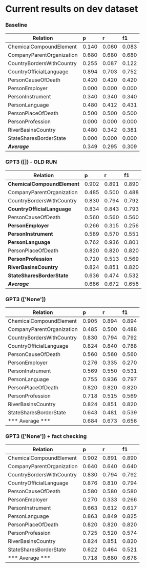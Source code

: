 # Current results on dev dataset

### Baseline

| Relation | p     |r   |  f1|
| ----------------------- |:------|:------|:------|
|ChemicalCompoundElement  | 0.140  | 0.060  | 0.083|
|CompanyParentOrganization | 0.680  | 0.680  | 0.680|
|CountryBordersWithCountry | 0.255  | 0.087  | 0.122|
|CountryOfficialLanguage  | 0.894  | 0.703  | 0.752|
|PersonCauseOfDeath       | 0.420  | 0.420  | 0.420|
|PersonEmployer           | 0.000  | 0.000  | 0.000|
|PersonInstrument         | 0.340  | 0.340  | 0.340|
|PersonLanguage           | 0.480  | 0.412  | 0.431|
|PersonPlaceOfDeath       | 0.500  | 0.500  | 0.500|
|PersonProfession         | 0.000  | 0.000  | 0.000|
|RiverBasinsCountry       | 0.480  | 0.342  | 0.381|
|StateSharesBorderState   | 0.000  | 0.000  | 0.000|
|***Average***            | 0.349  | 0.295  | 0.309|

### GPT3 ([]) - OLD RUN

| Relation | p     |r   |  f1|
| ----------------------- |:------|:------|:------|
|**ChemicalCompoundElement**  | 0.902 |0.891  |0.890 | 
|CompanyParentOrganization | 0.485 |0.500  |0.488 |
|CountryBordersWithCountry | 0.830 |0.794  |0.792 |
|**CountryOfficialLanguage**  | 0.834 |0.843  |0.793 |
|PersonCauseOfDeath       | 0.560 |0.560  |0.560 |
|**PersonEmployer**           | 0.266 |0.315  |0.256 |
|**PersonInstrument**         | 0.589 |0.570  |0.551 |
|**PersonLanguage**           | 0.762 |0.936  |0.801 |
|PersonPlaceOfDeath       | 0.820 |0.820  |0.820 |
|**PersonProfession**         | 0.720 |0.513  |0.569 |
|**RiverBasinsCountry**       | 0.824 |0.851  |0.820 |
|**StateSharesBorderState**   | 0.636 |0.474  |0.532 |
|***Average***            | 0.686 |0.672  |0.656 |

### GPT3 (['None'])

| Relation  | p     |r   |  f1|
|--------------------------|:------|:------|:------|
| ChemicalCompoundElement    | 0.905  | 0.894  | 0.894 |
| CompanyParentOrganization  | 0.485  | 0.500  | 0.488 |
| CountryBordersWithCountry  | 0.830  | 0.794  | 0.792 |
| CountryOfficialLanguage    | 0.824  | 0.840  | 0.788 |
| PersonCauseOfDeath         | 0.560  | 0.560  | 0.560 |
| PersonEmployer             | 0.276  | 0.335  | 0.270 |
| PersonInstrument           | 0.569  | 0.550  | 0.531 |
| PersonLanguage             | 0.755  | 0.936  | 0.797 |
| PersonPlaceOfDeath         | 0.820  | 0.820  | 0.820 |
| PersonProfession           | 0.718  | 0.515  | 0.569 |
| RiverBasinsCountry         | 0.824  | 0.851  | 0.820 |
| StateSharesBorderState     | 0.643  | 0.481  | 0.539 |
| *** Average ***            | 0.684  | 0.673  | 0.656 |

### GPT3 (['None']) + fact checking

| Relation  | p     |r   |  f1|
|--------------------------|:------|:------|:------|
|ChemicalCompoundElement    | 0.902  | 0.891  | 0.890|
|CompanyParentOrganization  | 0.640  | 0.640  | 0.640|
|CountryBordersWithCountry  | 0.830  | 0.794  | 0.792|
|CountryOfficialLanguage    | 0.876  | 0.810  | 0.794|
|PersonCauseOfDeath         | 0.580  | 0.580  | 0.580|
|PersonEmployer             | 0.270  | 0.333  | 0.266|
|PersonInstrument           | 0.663  | 0.612  | 0.617|
|PersonLanguage             | 0.863  | 0.849  | 0.825|
|PersonPlaceOfDeath         | 0.820  | 0.820  | 0.820|
|PersonProfession           | 0.725  | 0.520  | 0.574|
|RiverBasinsCountry         | 0.824  | 0.851  | 0.820|
|StateSharesBorderState     | 0.622  | 0.464  | 0.521|
|*** Average ***            | 0.718  | 0.680  | 0.678|

